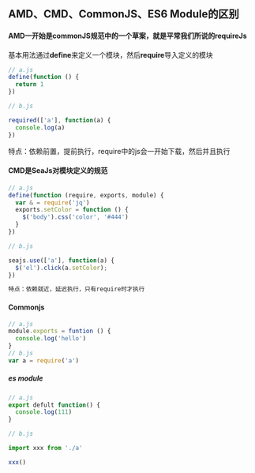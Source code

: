 ## AMD、CMD、CommonJS、ES6 Module的区别

#### AMD一开始是commonJS规范中的一个草案，就是平常我们所说的requireJs

基本用法通过**define**来定义一个模块，然后**require**导入定义的模块

```js
// a.js
define(function () {
  return 1
})

// b.js

required(['a'], function(a) {
  console.log(a)
})
```

特点：依赖前置，提前执行，require中的js会一开始下载，然后并且执行

#### CMD是SeaJs对模块定义的规范

```js
// a.js
define(function (require, exports, module) {
  var & = require('jq')
  exports.setColor = function () {
    $('body').css('color', '#444')
  }
})

// b.js

seajs.use(['a'], function(a) {
  $('el').click(a.setColor);
})

特点：依赖就近，延迟执行，只有require时才执行
```

#### Commonjs

```js
// a.js
module.exports = funtion () {
  console.log('hello')
}
// b.js
var a = require('a')
```


##### es module

```js
// a.js
export defult function() {
  console.log(111)
}

// b.js

import xxx from './a'

xxx()
```
